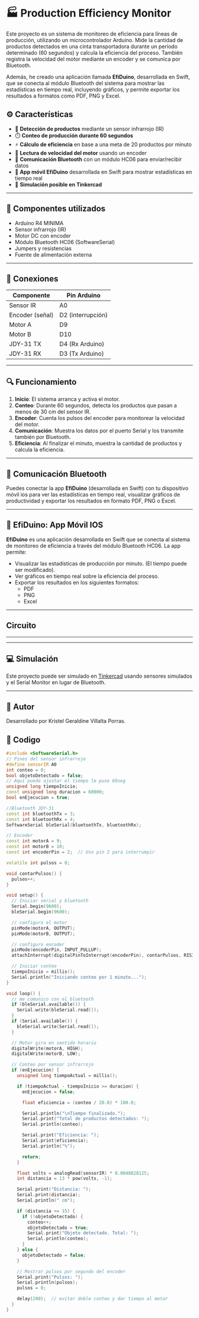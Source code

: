 # 🏭 Production Efficiency Monitor

Este proyecto es un sistema de monitoreo de eficiencia para líneas de producción, utilizando un microcontrolador Arduino. Mide la cantidad de productos detectados en una cinta transportadora durante un período determinado (60 segundos) y calcula la eficiencia del proceso. También registra la velocidad del motor mediante un encoder y se comunica por Bluetooth.

Además, he creado una aplicación llamada **EfiDuino**, desarrollada en Swift, que se conecta al módulo Bluetooth del sistema para mostrar las estadísticas en tiempo real, incluyendo gráficos, y permite exportar los resultados a formatos como PDF, PNG y Excel.

## ⚙️ Características

- 🚥 **Detección de productos** mediante un sensor infrarrojo (IR)
- ⏱️ **Conteo de producción durante 60 segundos**
- ⚡ **Cálculo de eficiencia** en base a una meta de 20 productos por minuto
- 🔄 **Lectura de velocidad del motor** usando un encoder
- 📶 **Comunicación Bluetooth** con un módulo HC06 para enviar/recibir datos
- 📱 **App móvil EfiDuino** desarrollada en Swift para mostrar estadísticas en tiempo real
- 🧠 **Simulación posible en Tinkercad**

---

## 🧰 Componentes utilizados

- Arduino R4 MINIMA
- Sensor infrarrojo (IR)
- Motor DC con encoder
- Módulo Bluetooth HC06 (SoftwareSerial)
- Jumpers y resistencias
- Fuente de alimentación externa 

---

## 🔌 Conexiones

| Componente           | Pin Arduino     |
|----------------------|-----------------|
| Sensor IR            | A0              |
| Encoder (señal)      | D2 (interrupción) |
| Motor A              | D9              |
| Motor B              | D10             |
| JDY-31 TX            | D4 (Rx Arduino) |
| JDY-31 RX            | D3 (Tx Arduino) |

---

## 🔍 Funcionamiento

1. **Inicio**: El sistema arranca y activa el motor.
2. **Conteo**: Durante 60 segundos, detecta los productos que pasan a menos de 30 cm del sensor IR.
3. **Encoder**: Cuenta los pulsos del encoder para monitorear la velocidad del motor.
4. **Comunicación**: Muestra los datos por el puerto Serial y los transmite también por Bluetooth.
5. **Eficiencia**: Al finalizar el minuto, muestra la cantidad de productos y calcula la eficiencia. 


---

## 📡 Comunicación Bluetooth

Puedes conectar la app **EfiDuino** (desarrollada en Swift) con tu dispositivo móvil ios para ver las estadísticas en tiempo real, visualizar gráficos de productividad y exportar los resultados en formato PDF, PNG o Excel.

---

## 📱 EfiDuino: App Móvil IOS

**EfiDuino** es una aplicación desarrollada en Swift que se conecta al sistema de monitoreo de eficiencia a través del módulo Bluetooth HC06. La app permite:

- Visualizar las estadísticas de producción por minuto. (El tiempo puede ser modificado).
- Ver gráficos en tiempo real sobre la eficiencia del proceso.
- Exportar los resultados en los siguientes formatos:
  - PDF
  - PNG
  - Excel
 
---

## Circuito


---

---

## 💻 Simulación

Este proyecto puede ser simulado en [Tinkercad](https://www.tinkercad.com) usando sensores simulados y el Serial Monitor en lugar de Bluetooth.

---

## 🤖 Autor

Desarrollado por Kristel Geraldine Villalta Porras.

## 📝 Codigo
```cpp
#include <SoftwareSerial.h>
// Pines del sensor infrarrojo 
#define sensorIR A0
int conteo = 0;
bool objetoDetectado = false;
// Aqui puedo ajustar el tiempo le puse 60seg
unsigned long tiempoInicio;
const unsigned long duracion = 60000;
bool enEjecucion = true;

//Bluetooth JDY-31
const int bluetoothTx = 3;
const int bluetoothRx = 4;
SoftwareSerial bleSerial(bluetoothTx, bluetoothRx);

// Encoder
const int motorA = 9;
const int motorB = 10;
const int encoderPin = 2;  // Uso pin 2 para interrumpir

volatile int pulsos = 0;

void contarPulsos() {
  pulsos++;
}

void setup() {
  // Iniciar serial y bluetooth
  Serial.begin(9600);
  bleSerial.begin(9600);

  // configuro el motor
  pinMode(motorA, OUTPUT);
  pinMode(motorB, OUTPUT);

  // configuro encoder
  pinMode(encoderPin, INPUT_PULLUP);
  attachInterrupt(digitalPinToInterrupt(encoderPin), contarPulsos, RISING);

  // Iniciar conteo
  tiempoInicio = millis();
  Serial.println("Iniciando conteo por 1 minuto...");
}

void loop() {
  // me comunico con el bluetooth
  if (bleSerial.available()) {
    Serial.write(bleSerial.read());
  }
  if (Serial.available()) {
    bleSerial.write(Serial.read());
  }

  // Motor gira en sentido horario
  digitalWrite(motorA, HIGH);
  digitalWrite(motorB, LOW);

  // Conteo por sensor infrarrojo
  if (enEjecucion) {
    unsigned long tiempoActual = millis();

    if (tiempoActual - tiempoInicio >= duracion) {
      enEjecucion = false;

      float eficiencia = (conteo / 20.0) * 100.0;

      Serial.println("\nTiempo finalizado.");
      Serial.print("Total de productos detectados: ");
      Serial.println(conteo);

      Serial.print("Eficiencia: ");
      Serial.print(eficiencia);
      Serial.println("%");

      return;
    }

    float volts = analogRead(sensorIR) * 0.0048828125;
    int distancia = 13 * pow(volts, -1);

    Serial.print("Distancia: ");
    Serial.print(distancia);
    Serial.println(" cm");

    if (distancia <= 15) {
      if (!objetoDetectado) {
        conteo++;
        objetoDetectado = true;
        Serial.print("Objeto detectado. Total: ");
        Serial.println(conteo);
      }
    } else {
      objetoDetectado = false;
    }

    // Mostrar pulsos por segundo del encoder
    Serial.print("Pulsos: ");
    Serial.println(pulsos);
    pulsos = 0;

    delay(200);  // evitar doble conteo y dar tiempo al motor
  }
}
